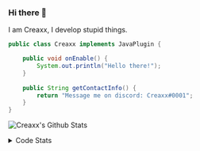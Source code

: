 ### Hi there 👋

I am Creaxx, I develop stupid things. 

```java
public class Creaxx implements JavaPlugin {

    public void onEnable() {
        System.out.println("Hello there!");
    }
    
    public String getContactInfo() {
        return "Message me on discord: Creaxx#0001";
    }
}
```

![Creaxx's Github Stats](https://github-readme-stats.vercel.app/api?username=CreaxxOG&show_icons=true&theme=dark&count_private=true)

<details>
  <summary>Code Stats</summary>

<!--START_SECTION:waka-->
![Code Time](http://img.shields.io/badge/Code%20Time-1%2C085%20hrs%2026%20mins-blue)

![Lines of code](https://img.shields.io/badge/From%20Hello%20World%20I%27ve%20Written-169%20lines%20of%20code-blue)

**🐱 My GitHub Data** 

> 🏆 125 Contributions in the Year 2023
 > 
> 📦 66.2 kB Used in GitHub's Storage 
 > 
> 🚫 Not Opted to Hire
 > 
> 📜 4 Public Repositories 
 > 
> 🔑 2 Private Repositories  
 > 
**I'm an Early 🐤** 

```text
🌞 Morning    53 commits     █░░░░░░░░░░░░░░░░░░░░░░░░   6.04% 
🌆 Daytime    452 commits    █████████████░░░░░░░░░░░░   51.54% 
🌃 Evening    353 commits    ██████████░░░░░░░░░░░░░░░   40.25% 
🌙 Night      19 commits     ░░░░░░░░░░░░░░░░░░░░░░░░░   2.17%

```
📅 **I'm Most Productive on Saturday** 

```text
Monday       86 commits     ██░░░░░░░░░░░░░░░░░░░░░░░   9.81% 
Tuesday      102 commits    ███░░░░░░░░░░░░░░░░░░░░░░   11.63% 
Wednesday    85 commits     ██░░░░░░░░░░░░░░░░░░░░░░░   9.69% 
Thursday     128 commits    ███░░░░░░░░░░░░░░░░░░░░░░   14.6% 
Friday       108 commits    ███░░░░░░░░░░░░░░░░░░░░░░   12.31% 
Saturday     243 commits    ███████░░░░░░░░░░░░░░░░░░   27.71% 
Sunday       125 commits    ███░░░░░░░░░░░░░░░░░░░░░░   14.25%

```


📊 **This Week I Spent My Time On** 

```text
💬 Programming Languages: 
Java                     20 hrs 24 mins      ███████████████████████░░   93.66% 
Kotlin                   58 mins             █░░░░░░░░░░░░░░░░░░░░░░░░   4.5% 
YAML                     11 mins             ░░░░░░░░░░░░░░░░░░░░░░░░░   0.86% 
XML                      8 mins              ░░░░░░░░░░░░░░░░░░░░░░░░░   0.65% 
IDEA_MODULE              2 mins              ░░░░░░░░░░░░░░░░░░░░░░░░░   0.16%

🔥 Editors: 
IntelliJ                 21 hrs 47 mins      █████████████████████████   100.0%

```

**I Mostly Code in Java** 

```text
Java                     13 repos            ████████████████░░░░░░░░░   65.0% 
Kotlin                   6 repos             ███████░░░░░░░░░░░░░░░░░░   30.0% 
EJS                      1 repo              █░░░░░░░░░░░░░░░░░░░░░░░░   5.0%

```



 Last Updated on 10/01/2023 06:27:15 UTC
<!--END_SECTION:waka-->
</details>

